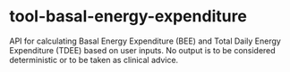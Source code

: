 # tool-basal-energy-expenditure
API for calculating Basal Energy Expenditure (BEE) and Total Daily Energy Expenditure (TDEE) based on user inputs. No output is to be considered deterministic or to be taken as clinical advice.
